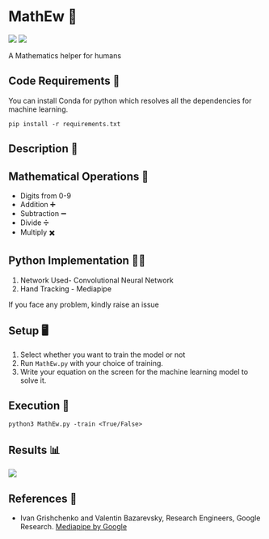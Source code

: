 # MathEw 🦖

[![](https://img.shields.io/github/license/sourcerer-io/hall-of-fame.svg?colorB=ff0000)](https://github.com/akshaybahadur21/Emojinator/blob/master/LICENSE.md)  [![](https://img.shields.io/badge/Akshay-Bahadur-brightgreen.svg?colorB=ff0000)](https://akshaybahadur.com)

A Mathematics helper for humans

## Code Requirements 🦄
You can install Conda for python which resolves all the dependencies for machine learning.

`pip install -r requirements.txt`

## Description 🦕

## Mathematical Operations 🧮

- Digits from 0-9
- Addition ➕
- Subtraction ➖
- Divide ➗
- Multiply ✖️

## Python  Implementation 👨‍🔬

1) Network Used- Convolutional Neural Network
2) Hand Tracking - Mediapipe

If you face any problem, kindly raise an issue

## Setup 🖥️

1) Select whether you want to train the model or not
2) Run `MathEw.py` with your choice of training.
4) Write your equation on the screen for the machine learning model to solve it.

## Execution 🐉

```
python3 MathEw.py -train <True/False>
```

## Results 📊
<img src="https://github.com/akshaybahadur21/BLOB/blob/master/qd.gif">

## References 🔱
 
-  Ivan Grishchenko and Valentin Bazarevsky, Research Engineers, Google Research. [Mediapipe by Google](https://github.com/google/mediapipe)
